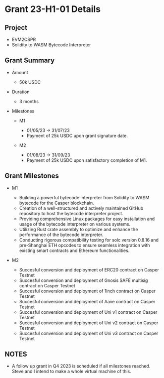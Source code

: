 # Grant 23-H1-01 Details

## Project

* EVM2CSPR
* Solidity to WASM Bytecode Interpreter

## Grant Summary

* Amount

	* 50k USDC

* Duration

	* 3 months

* Milestones
	* M1
		* 01/05/23 -> 31/07/23 
		* Payment of 25k USDC upon grant signature date.  

	* M2
		* 01/08/23 -> 31/09/23 
		* Payment of 25k USDC upon satisfactory completion of M1.  

## Grant Milestones

* M1
	* Building a powerful bytecode interpreter from Solidity to WASM bytecode for the Casper blockchain.
	* Creation of a well-structured and actively maintained GitHub repository to host the bytecode interpreter project.
	* Providing comprehensive Linux packages for easy installation and usage of the bytecode interpreter on various systems.
	* Utilizing Rust crate assembly to optimize and enhance the performance of the bytecode interpreter.
	* Conducting rigorous compatibility testing for solc version 0.8.16 and pre-Shanghai ETH opcodes to ensure seamless integration with existing smart contracts and Ethereum functionalities.

* M2
	* Succesful conversion and deployment of ERC20 contract on Casper Testnet
	* Succesful conversion and deployment of Gnosis SAFE multisig contract on Casper Testnet
	* Succesful conversion and deployment of 1Inch contract on Casper Testnet
	* Succesful conversion and deployment of Aave contract on Casper Testnet
	* Succesful conversion and deployment of Uni v1 contract on Casper Testnet
	* Succesful conversion and deployment of Uni v2 contract on Casper Testnet
	* Succesful conversion and deployment of Uni v3 contract on Casper Testnet


## NOTES

* A follow up grant in Q4 2023 is scheduled if all milestones reached. Steve and I intend to make a whole virtual machine of this.
